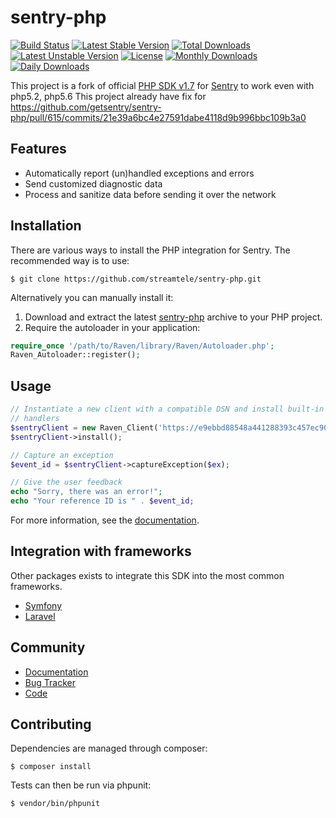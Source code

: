 # sentry-php

[![Build Status](https://travis-ci.org/immobiliare/sentry-php.svg?branch=master)](https://travis-ci.org/immobiliare/sentry-php)
[![Latest Stable Version](https://poser.pugx.org/immobiliare/sentry-php/v/stable?style=flat-square)](https://packagist.org/packages/immobiliare/sentry-php)
[![Total Downloads](https://poser.pugx.org/immobiliare/sentry-php/downloads?style=flat-square)](https://packagist.org/packages/immobiliare/sentry-php)
[![Latest Unstable Version](https://poser.pugx.org/immobiliare/sentry-php/v/unstable?style=flat-square)](https://packagist.org/packages/immobiliare/sentry-php)
[![License](https://poser.pugx.org/immobiliare/sentry-php/license?style=flat-square)](https://packagist.org/packages/immobiliare/sentry-php)
[![Monthly Downloads](https://poser.pugx.org/immobiliare/sentry-php/d/monthly?style=flat-square)](https://packagist.org/packages/immobiliare/sentry-php)
[![Daily Downloads](https://poser.pugx.org/immobiliare/sentry-php/d/daily?style=flat-square)](https://packagist.org/packages/immobiliare/sentry-php)

This project is a fork of official [PHP SDK v1.7](https://github.com/getsentry/sentry-php) for [Sentry](https://getsentry.com) to work even with php5.2, php5.6
This project already have fix for https://github.com/getsentry/sentry-php/pull/615/commits/21e39a6bc4e27591dabe4118d9b996bbc109b3a0

## Features

- Automatically report (un)handled exceptions and errors
- Send customized diagnostic data
- Process and sanitize data before sending it over the network

## Installation

There are various ways to install the PHP integration for Sentry.  The
recommended way is to use:

    $ git clone https://github.com/streamtele/sentry-php.git

Alternatively you can manually install it:

1.  Download and extract the latest [sentry-php](https://github.com/streamtele/sentry-php/archive/master.zip) archive to your PHP project.
2.  Require the autoloader in your application:

```php
require_once '/path/to/Raven/library/Raven/Autoloader.php';
Raven_Autoloader::register();
```

## Usage

```php
// Instantiate a new client with a compatible DSN and install built-in
// handlers
$sentryClient = new Raven_Client('https://e9ebbd88548a441288393c457ec90441:399aaee02d454e2ca91351f29bdc3a07@app.getsentry.com/3235');
$sentryClient->install();

// Capture an exception
$event_id = $sentryClient->captureException($ex);

// Give the user feedback
echo "Sorry, there was an error!";
echo "Your reference ID is " . $event_id;
```

For more information, see the [documentation](https://docs.getsentry.com/hosted/clients/php/).


## Integration with frameworks

Other packages exists to integrate this SDK into the most common frameworks.

- [Symfony](https://github.com/getsentry/sentry-symfony)
- [Laravel](https://github.com/getsentry/sentry-laravel)


## Community

- [Documentation](https://docs.getsentry.com/hosted/clients/php/)
- [Bug Tracker](http://github.com/immobiliare/sentry-php/issues)
- [Code](http://github.com/immobiliare/sentry-php)


Contributing
------------

Dependencies are managed through composer:

```
$ composer install
```

Tests can then be run via phpunit:

```
$ vendor/bin/phpunit
```
